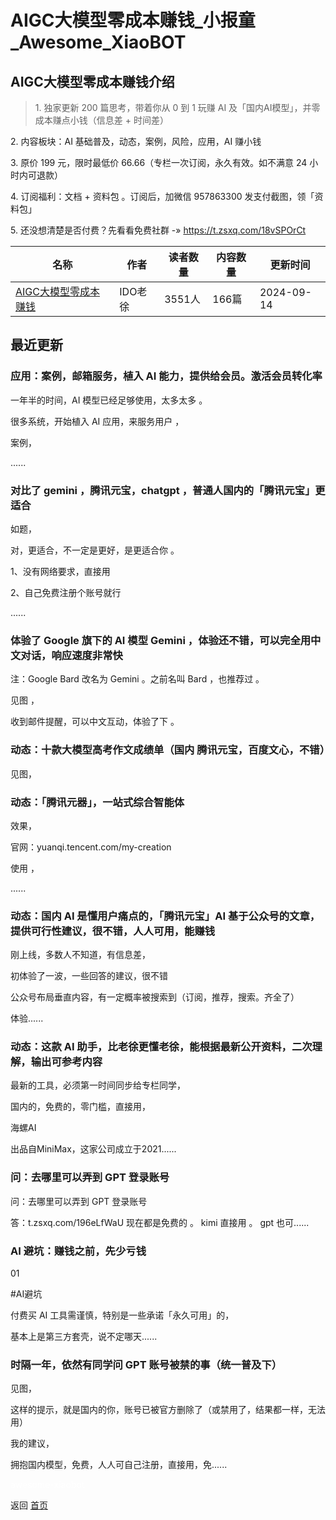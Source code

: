 # AIGC大模型零成本赚钱_小报童_Awesome_XiaoBOT

## AIGC大模型零成本赚钱介绍
> 1\. 独家更新 200 篇思考，带着你从 0 到 1 玩赚 AI 及「国内AI模型」，并零成本赚点小钱（信息差 + 时间差）    
    
2\. 内容板块：AI 基础普及，动态，案例，风险，应用，AI 赚小钱    
    
3\. 原价 199 元，限时最低价 66.66（专栏一次订阅，永久有效。如不满意 24 小时内可退款）    
    
4\. 订阅福利：文档 + 资料包 。订阅后，加微信 957863300 发支付截图，领「资料包」    
    
5\. 还没想清楚是否付费？先看看免费社群 -» https://t.zsxq.com/18vSPOrCt  
  


|名称|作者|读者数量|内容数量|更新时间|
|---|---|---|---|---|
|[AIGC大模型零成本赚钱](https://xiaobot.net/p/chat?refer=9c3f1c95-a052-465a-9902-f6d75080262a)|IDO老徐|3551人|166篇|2024-09-14|

## 最近更新
### 应用：案例，邮箱服务，植入 AI 能力，提供给会员。激活会员转化率

一年半的时间，AI 模型已经足够使用，太多太多 。

很多系统，开始植入 AI 应用，来服务用户 ，

案例，

......

### 对比了 gemini ，腾讯元宝，chatgpt ，普通人国内的「腾讯元宝」更适合

如题，

对，更适合，不一定是更好，是更适合你 。

1、没有网络要求，直接用

2、自己免费注册个账号就行

......

### 体验了 Google 旗下的 AI 模型 Gemini ，体验还不错，可以完全用中文对话，响应速度非常快

注：Google Bard 改名为 Gemini 。之前名叫 Bard ，也推荐过 。

见图 ，

收到邮件提醒，可以中文互动，体验了下 。

### 动态：十款大模型高考作文成绩单（国内 腾讯元宝，百度文心，不错）

见图，

### 动态：「腾讯元器」，一站式综合智能体

效果，

官网：yuanqi.tencent.com/my-creation

使用 ，

......

### 动态：国内 AI 是懂用户痛点的，「腾讯元宝」AI 基于公众号的文章，提供可行性建议，很不错，人人可用，能赚钱

刚上线，多数人不知道，有信息差，

初体验了一波，一些回答的建议，很不错

公众号布局垂直内容，有一定概率被搜索到（订阅，推荐，搜索。齐全了）

体验......

### 动态：这款 AI 助手，比老徐更懂老徐，能根据最新公开资料，二次理解，输出可参考内容

最新的工具，必须第一时间同步给专栏同学，

国内的，免费的，零门槛，直接用，

海螺AI

出品自MiniMax，这家公司成立于2021......

### 问：去哪里可以弄到 GPT 登录账号

问：去哪里可以弄到 GPT 登录账号

答：t.zsxq.com/196eLfWaU 现在都是免费的 。 kimi 直接用 。 gpt 也可......

### AI 避坑：赚钱之前，先少亏钱

01

#AI避坑

付费买 AI 工具需谨慎，特别是一些承诺「永久可用」的，

基本上是第三方套壳，说不定哪天......

### 时隔一年，依然有同学问 GPT 账号被禁的事（统一普及下）

见图，

这样的提示，就是国内的你，账号已被官方删除了（或禁用了，结果都一样，无法用）

我的建议，

拥抱国内模型，免费，人人可自己注册，直接用，免......


<a href="https://github.com/Reno9527/awesome-xiaobot" style="color: white; text-decoration: none;">awesome-xiaobot</a>

返回 [首页](../README.md)
